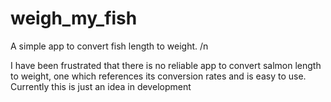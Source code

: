 # weigh_my_fish
A simple app to convert fish length to weight. /n

I have been frustrated that there is no reliable app to convert salmon length to weight, one which references its conversion rates and is easy to use. Currently this is just an idea in development
